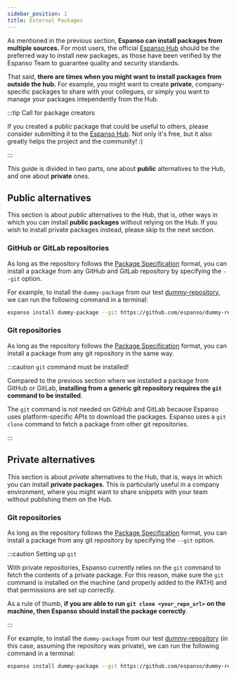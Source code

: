 ```yaml
---
sidebar_position: 1
title: External Packages
---
```


As mentioned in the previous section, **Espanso can install packages from multiple sources.** For most users, the official [Espanso Hub](https://hub.espanso.org/) should be the preferred way to install new packages, as those have been verified by the Espanso Team to guarantee quality and security standards.

That said, **there are times when you might want to install packages from outside the hub.** For example, you might want to create **private**, company-specific packages to share with your collegues, or simply you want to manage your packages intependently from the Hub.

:::tip Call for package creators

If you created a public package that could be useful to others, please consider submitting it to the [Espanso Hub](https://hub.espanso.org/). Not only it's free, but it also greatly helps the project and the community! :)

:::

This guide is divided in two parts, one about **public** alternatives to the Hub, and one about **private** ones.

## Public alternatives

This section is about _public_ alternatives to the Hub, that is, other ways in which you can install **public packages** without relying on the Hub. If you wish to install private packages instead, please skip to the next section.

### GitHub or GitLab repositories

As long as the repository follows the [Package Specification](../package-specification/) format, you can install a package from any GitHub and GitLab repository by specifying the `--git` option.

For example, to install the `dummy-package` from our test [dummy-repository](https://github.com/espanso/dummy-repository), we can run the following command in a terminal:

```bash
espanso install dummy-package --git https://github.com/espanso/dummy-repository --external
```

### Git repositories

As long as the repository follows the [Package Specification](../package-specification/) format, you can install a package from any git repository in the same way.

:::caution `git` command must be installed!

Compared to the previous section where we installed a package from GitHub or GitLab, **installing from a generic git repository requires the `git` command to be installed**.

The `git` command is not needed on GitHub and GitLab because Espanso uses platform-specific APIs to download the packages. Espanso uses a `git clone` command to fetch a package from other git repositories.

:::

## Private alternatives

This section is about _private_ alternatives to the Hub, that is, ways in which you can install **private packages**. This is particularly useful in a company environment, where you might want to share snippets with your team without publishing them on the Hub.

### Git repositories

As long as the repository follows the [Package Specification](../package-specification/) format, you can install a package from any git repository by specifying the `--git` option.

:::caution Setting up `git`

With private repositories, Espanso currently relies on the `git` command to fetch the contents of a private package. For this reason, make sure the `git` command is installed on the machine (and properly added to the PATH) and that permissions are set up correctly.

As a rule of thumb, **if you are able to run `git clone <your_repo_url>` on the machine, then Espanso should install the package correctly**.

:::

For example, to install the `dummy-package` from our test [dummy-repository](https://github.com/espanso/dummy-repository) (in this case, assuming the repository was private), we can run the following command in a terminal:

```bash
espanso install dummy-package --git https://github.com/espanso/dummy-repository --external
```
